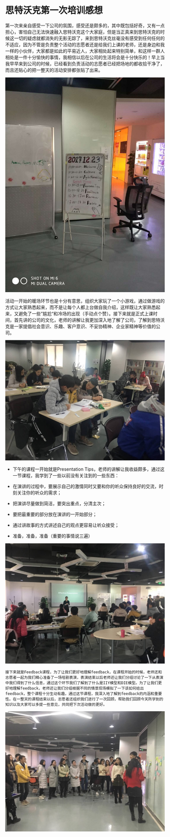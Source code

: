 # 思特沃克第一次培训感想

​	第一次来亲自感受一下公司的氛围，感受还是颇多的，其中既包括好奇，又有一点担心，害怕自己无法快速融入思特沃克这个大家庭，但是当正真来到思特沃克的时候这一切的疑虑就都消失的无影无踪了，来到思特沃克丝毫没有感受到任何任何的不适应，因为不管是负责整个活动的志愿者还是给我们上课的老师，还是身边和我一样的小伙伴，大家都是如此的平易近人，大家相处起来特别简单，和这样一群人相处是一件十分愉快的事情，我相信以后在公司的生活将会是十分快乐的！
​	早上当我早早来到公司的时候，已经看到负责活动的志愿者已经把场地的都收拾干净了，而且还贴心的把一整天的活动安排都张贴了出来。

![](Schedule.jpg)

活动一开始的暖场环节也是十分有意思，组织大家玩了一个小游戏，通过做游戏的方式让大家熟悉起来，而不是让每个人都上台做自我介绍，这样既让大家熟悉起来，又避免了一些”尴尬“和冷场的出现（手动点个赞）。接下来就是正式上课时间，首先讲的公司的文化，老师的讲解让我更加深入地了解了公司，了解到思特沃克是一家提倡社会意识、乐趣、客户意识、不妥协精神、企业家精神等价值的公司。

![](Culture.jpg)

* 下午的课程一开始就是Presentation Tips，老师的讲解让我收益颇多，通过这一节课程，我学到了一些以前没有关注到的一些东西：

* 在演讲的过程中，要展示自己的激情同时又要和你的听众保持良好的交流，时刻关注你的听众的需求；

* 把演讲尽量做到简洁，要突出重点，分清主次；

* 要把最重要的部分放在演讲的一开始部分；

* 通过讲故事的方式讲述自己的观点更容易让听众接受；

* 准备，准备，准备（重要的事情说三遍）

![](PresentationTips.jpg)

 	接下来就是Feedback课程，为了让我们更好地理解feedback，在课程开始的时候，老师还和志愿者一起为我们精心准备了一场哑剧表演，表演结束以后老师还让我们分组讨论了一下从表演中我们得到了什么信息，通过这个环节我们了解到了什么是IIY模型和DIE模型。为了让我们更好地理解feedback，老师还让我们分组根据不同的情景现场模拟了一下该如何给出feedback，整个课程十分生动有趣，通过这节课程，我深入地了解到feedback的内涵和重要性。在一整天的课程结束以后，志愿者还组织我们进行了一次回顾，帮助我们回顾今天所学到的知识以及大家可以多提一些意见，共同把下次活动做的更好。

![](Retro.jpg)




